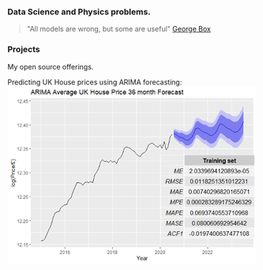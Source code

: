 ### Data Science and Physics problems.

> "All models are wrong, but some are useful" [George Box](https://en.wikipedia.org/wiki/George_E._P._Box "https://en.wikipedia.org/wiki/George_E._P._Box") 

### Projects

My open source offerings.

	
Predicting UK House prices using ARIMA forecasting:
[![arima](/unnamed-chunk-19-1.png)](https://rpubs.com/kdavis91_/UK_Housing_forecast "UK_Housing_forecast")


